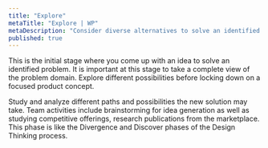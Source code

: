 ```yaml
---
title: "Explore"
metaTitle: "Explore | WP"
metaDescription: "Consider diverse alternatives to solve an identified problem."
published: true
---
```


This is the initial stage where you come up with an idea to solve an identified problem. It is important at this stage to take a complete view of the problem domain. Explore different possibilities before locking down on a focused product concept.

Study and analyze different paths and possibilities the new solution may take. Team activities include brainstorming for idea generation as well as studying competitive offerings, research publications from the marketplace. This phase is like the Divergence and Discover phases of the Design Thinking process.
